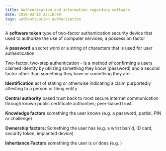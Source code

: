 ```yaml
---
title: Authentication and information regarding software
date: 2019-03-15 23:18:40
tags: authentication authorization
---
```


A <b>software token</b> type of two-factor authentication security device that used to authorize the use of computer services; a possession factor

A <b>password</b> a secret word or a string of characters that is used for user authentication

Two-factor, two-step authentication - is a method of confirming a users claimed identity by utilizing something they know (password) and a second factor other than something they have or something they are.

<b> Identification</b> act of stating or otherwise indicating a claim purportedly attesting to a person or thing entity

<b> Central authority</b> based trust back to most secure internet communication through known public certificate authorities; peer-based trust.

<b> Knowledge factors</b> something the user knows (e.g. a password, partial, PIN or challenge)

<b> Ownership factors: </b> Something the user has (e.g. a wrist ban`d, ID card, security token, implanted device)

<b> Inhertiance Factors</b> something the user is or does (e.g. )






